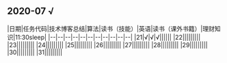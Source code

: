 ## 2020-07  √
|日期|任务代码|技术博客总结|算法|读书（技能）|英语|读书（课外书籍）|理财知识|11:30sleep|
|--|--|--|--|--|--|--|--|--|--|--|
|21|√|√|√||||||
|22|||||||||
|23|||||||||
|24|||||||||
|25|||||||||
|26|||||||||
|27|||||||||
|28|||||||||
|29|||||||||
|30|||||||||
|31|||||||||
